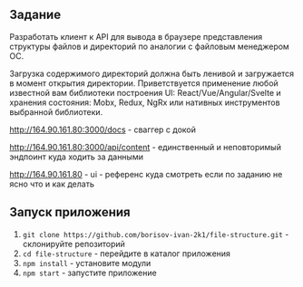 ## Задание

Разработать клиент к API для вывода в браузере представления структуры файлов и директорий по аналогии с файловым менеджером ОС. 

Загрузка содержимого директорий должна быть ленивой и загружается в момент открытия директории. Приветствуется применение любой известной вам библиотеки построения UI: React/Vue/Angular/Svelte и хранения состояния: Mobx, Redux, NgRx или нативных инструментов выбранной библиотеки. 

http://164.90.161.80:3000/docs - сваггер с докой

http://164.90.161.80:3000/api/content - единственный и неповторимый эндпоинт куда ходить за данными

http://164.90.161.80 - ui - референс куда смотреть если по заданию не ясно что и как делать

## Запуск приложения

1. `git clone https://github.com/borisov-ivan-2k1/file-structure.git` - склонируйте репозиторий
2. `cd file-structure` - перейдите в каталог приложения
3. `npm install` - установите модули
4. `npm start` - запустите приложение
